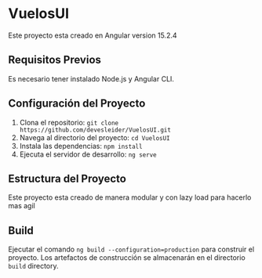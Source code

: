 # VuelosUI

Este proyecto esta creado en Angular version 15.2.4

## Requisitos Previos

Es necesario tener instalado Node.js y Angular CLI.

## Configuración del Proyecto

1. Clona el repositorio: `git clone https://github.com/devesleider/VuelosUI.git`
2. Navega al directorio del proyecto: `cd VuelosUI`
3. Instala las dependencias: `npm install`
4. Ejecuta el servidor de desarrollo: `ng serve`

## Estructura del Proyecto

Este proyecto esta creado de manera modular y con lazy load para hacerlo mas agil

## Build

Ejecutar el comando `ng build --configuration=production` para construir el proyecto. Los artefactos de construcción se almacenarán en el directorio `build` directory.
